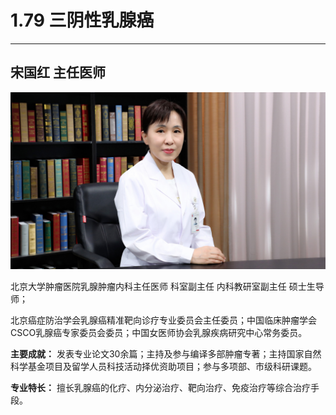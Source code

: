 # 1.79 三阴性乳腺癌

---



## 宋国红 主任医师

![1678427532491](image/c01_79/1678427532491.png)

北京大学肿瘤医院乳腺肿瘤内科主任医师 科室副主任 内科教研室副主任 硕士生导师；

北京癌症防治学会乳腺癌精准靶向诊疗专业委员会主任委员；中国临床肿瘤学会CSCO乳腺癌专家委员会委员；中国女医师协会乳腺疾病研究中心常务委员。

**主要成就：** 发表专业论文30余篇；主持及参与编译多部肿瘤专著；主持国家自然科学基金项目及留学人员科技活动择优资助项目；参与多项部、市级科研课题。

**专业特长：** 擅长乳腺癌的化疗、内分泌治疗、靶向治疗、免疫治疗等综合治疗手段。
